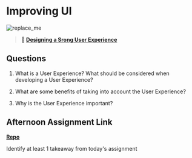# Improving UI

![replace_me](https://codeworks.blob.core.windows.net/public/assets/img/illustrations/placeholder.svg)

> **📖 [Designing a Srong User Experience](https://codeworksacademy.com/fs-student-guide/resources/wk7/03-Creating-Good-UX)**

## Questions

1. What is a User Experience? What should be considered when developing a User Experience?

2. What are some benefits of taking into account the User Experience?

3. Why is the User Experience important?

## Afternoon Assignment Link

**[Repo](https://github.com/Curtis-Pollard-II/<ASSIGNMENT_REPO>)**

Identify at least 1 takeaway from today's assignment
